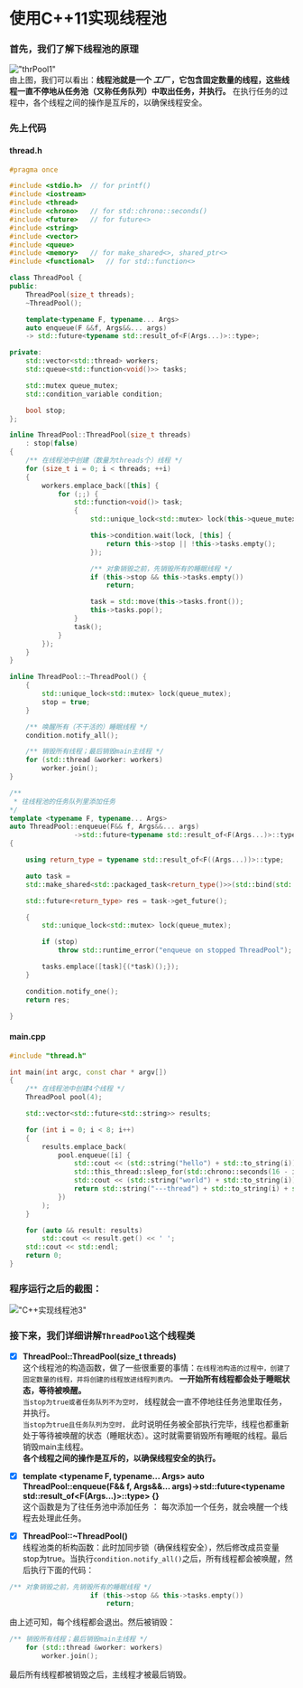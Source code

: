 使用C++11实现线程池
=========
### 首先，我们了解下线程池的原理
!["thrPool1"](https://github.com/tycao/Cpp_mini_projects/blob/master/thread_pool/threadpool_1.png "thrPool1")<br />
由上图，我们可以看出：**线程池就是一个 _工厂_ ，它包含固定数量的线程，这些线程一直不停地从任务池（又称任务队列）中取出任务，并执行。**
在执行任务的过程中，各个线程之间的操作是互斥的，以确保线程安全。

### 先上代码
#### thread.h
```cpp
#pragma once

#include <stdio.h>  // for printf()
#include <iostream>
#include <thread>
#include <chrono>   // for std::chrono::seconds()
#include <future>   // for future<>
#include <string>
#include <vector>
#include <queue>
#include <memory>   // for make_shared<>, shared_ptr<>
#include <functional>   // for std::function<>

class ThreadPool {
public:
    ThreadPool(size_t threads);
    ~ThreadPool();

    template<typename F, typename... Args>
    auto enqueue(F &&f, Args&&... args)
    -> std::future<typename std::result_of<F(Args...)>::type>;

private:
    std::vector<std::thread> workers;
    std::queue<std::function<void()>> tasks;

    std::mutex queue_mutex;
    std::condition_variable condition;

    bool stop;
};

inline ThreadPool::ThreadPool(size_t threads)
    : stop(false)
{
    /** 在线程池中创建（数量为threads个）线程 */
    for (size_t i = 0; i < threads; ++i)
    {
        workers.emplace_back([this] {
            for (;;) {
                std::function<void()> task;
                {
                    std::unique_lock<std::mutex> lock(this->queue_mutex);

                    this->condition.wait(lock, [this] {
                        return this->stop || !this->tasks.empty();
                    });

                    /** 对象销毁之前，先销毁所有的睡眠线程 */
                    if (this->stop && this->tasks.empty())
                        return;

                    task = std::move(this->tasks.front());
                    this->tasks.pop();
                }
                task();
            }
        });
    }
}

inline ThreadPool::~ThreadPool() {
    {
        std::unique_lock<std::mutex> lock(queue_mutex);
        stop = true;
    }

    /** 唤醒所有（不干活的）睡眠线程 */
    condition.notify_all();

    /** 销毁所有线程；最后销毁main主线程 */
    for (std::thread &worker: workers)
        worker.join();
}

/**
 * 往线程池的任务队列里添加任务
*/
template <typename F, typename... Args>
auto ThreadPool::enqueue(F&& f, Args&&... args)
                ->std::future<typename std::result_of<F(Args...)>::type>
{

    using return_type = typename std::result_of<F((Args...))>::type;

    auto task =
    std::make_shared<std::packaged_task<return_type()>>(std::bind(std::forward<F>(f), std::forward<Args>(args)...));

    std::future<return_type> res = task->get_future();

    {
        std::unique_lock<std::mutex> lock(queue_mutex);

        if (stop)
            throw std::runtime_error("enqueue on stopped ThreadPool");

        tasks.emplace([task]{(*task)();});
    }

    condition.notify_one();
    return res;

}
```

#### main.cpp
```cpp
#include "thread.h"

int main(int argc, const char * argv[])
{
    /** 在线程池中创建4个线程 */
    ThreadPool pool(4);

    std::vector<std::future<std::string>> results;

    for (int i = 0; i < 8; i++)
    {
        results.emplace_back(
            pool.enqueue([i] {
                std::cout << (std::string("hello") + std::to_string(i)) << std::endl;
                std::this_thread::sleep_for(std::chrono::seconds(16 - i * 2));
                std::cout << (std::string("world") + std::to_string(i)) << std::endl;
                return std::string("---thread") + std::to_string(i) + std::string( "finished---");
            })
        );
    }

    for (auto && result: results)
        std::cout << result.get() << ' ';
    std::cout << std::endl;
    return 0;
}
```

### 程序运行之后的截图：
!["C++实现线程池3"](https://github.com/tycao/tycao.github.io/blob/master/thread_pool/result03.png "C++实现线程池3")<br />

### 接下来，我们详细讲解`ThreadPool`这个线程类
* [x] **ThreadPool::ThreadPool(size_t threads)** <br />
这个线程池的构造函数，做了一些很重要的事情：`在线程池构造的过程中，创建了固定数量的线程，并将创建的线程放进线程列表内。`  **一开始所有线程都会处于睡眠状态，等待被唤醒。** <br />
`当stop为true或者任务队列不为空时，` 线程就会一直不停地往任务池里取任务，并执行。<br />
`当stop为true且任务队列为空时，` 此时说明任务被全部执行完毕，线程也都重新处于等待被唤醒的状态（睡眠状态）。这时就需要销毁所有睡眠的线程。最后销毁main主线程。<br />
**各个线程之间的操作是互斥的，以确保线程安全的执行。**

* [x] **template <typename F, typename... Args> auto ThreadPool::enqueue(F&& f, Args&&... args)->std::future<typename std::result_of<F(Args...)>::type> {}** <br />
这个函数是为了往任务池中添加任务 ： 每次添加一个任务，就会唤醒一个线程去处理此任务。

* [x] **ThreadPool::~ThreadPool()** <br />
线程池类的析构函数：此时加同步锁（确保线程安全），然后修改成员变量stop为true。当执行`condition.notify_all()`之后，所有线程都会被唤醒，然后执行下面的代码：<br />
```cpp
/** 对象销毁之前，先销毁所有的睡眠线程 */
                    if (this->stop && this->tasks.empty())
                        return;
```
由上述可知，每个线程都会退出。然后被销毁：
```cpp
/** 销毁所有线程；最后销毁main主线程 */
    for (std::thread &worker: workers)
        worker.join();
```
最后所有线程都被销毁之后，主线程才被最后销毁。
